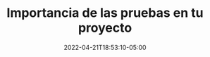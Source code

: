 ---
title: "Importancia de las pruebas en tu proyecto"
date: 2022-04-21T18:53:10-05:00
description: 'porque son tan importantes las pruebas en cualquier proyecto de software.'
---